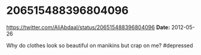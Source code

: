 # 206515488396804096
https://twitter.com/AliAbdaal/status/206515488396804096
**Date:** 2012-05-26

Why do clothes look so beautiful on manikins but crap on me? #depressed

